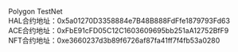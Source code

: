 Polygon TestNet  
HAL合约地址：0x5a01270D3358884e7B48B888FdFfe1879793Fd63  
ACE合约地址：0xFbE91cFD05C12C1603609695bb251aA12752BfF9  
NFT合约地址：0xe3660237d3b89f6726af87fa41ff7f4fb53a0280  
